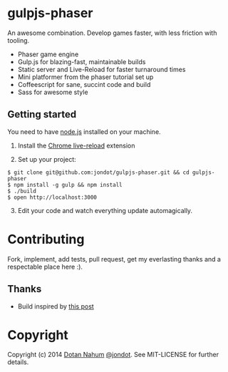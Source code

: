 # gulpjs-phaser

An awesome combination. Develop games faster, with less friction with
tooling.


* Phaser game engine
* Gulp.js for blazing-fast, maintainable builds
* Static server and Live-Reload for faster turnaround times
* Mini platformer from the phaser tutorial set up
* Coffeescript for sane, succint code and build
* Sass for awesome style


## Getting started

You need to have [node.js](http://nodejs.org/) installed on your machine.


1. Install the [Chrome live-reload](https://chrome.google.com/webstore/detail/livereload/jnihajbhpnppcggbcgedagnkighmdlei?hl=en) extension

2. Set up your project:

  ```
  $ git clone git@github.com:jondot/gulpjs-phaser.git && cd gulpjs-phaser
  $ npm install -g gulp && npm install
  $ ./build
  $ open http://localhost:3000
  ```

3. Edit your code and watch everything update automagically.


# Contributing

Fork, implement, add tests, pull request, get my everlasting thanks and a respectable place here :).

## Thanks

* Build inspired by [this post](http://filmic.eu/blog/build-a-web-project-using-gulpjs/)


# Copyright

Copyright (c) 2014 [Dotan Nahum](http://gplus.to/dotan) [@jondot](http://twitter.com/jondot). See MIT-LICENSE for further details.





